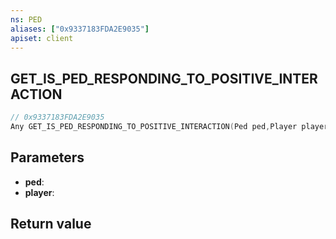 ```yaml
---
ns: PED
aliases: ["0x9337183FDA2E9035"]
apiset: client
---
```

## GET_IS_PED_RESPONDING_TO_POSITIVE_INTERACTION

```c
// 0x9337183FDA2E9035
Any GET_IS_PED_RESPONDING_TO_POSITIVE_INTERACTION(Ped ped,Player player);
```


## Parameters
* **ped**:
* **player**:

## Return value